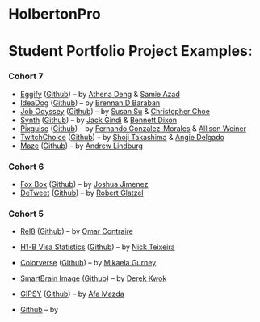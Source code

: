 # HolbertonPro


# Student Portfolio Project Examples:

### Cohort 7

* [Eggify](https://eggventure.online/) ([Github](https://github.com/ad-egg/eggify)) – by [Athena Deng](https://ad-egg.github.io/) & [Samie Azad](https://sazad44.github.io/)
* [IdeaDog](https://ideadog.site/home) ([Github](https://github.com/bdbaraban/ideadog)) – by [Brennan D Baraban](https://bdov.dev)
* [Job Odyssey](https://jobodyssey.com/) ([Github](https://github.com/christopherchoe/jobodyssey_hbtn)) – by [Susan Su](http://susansu.site) & [Christopher Choe](https://christopherchoe.github.io/)
* [Synth]() ([Github](https://github.com/bennettdixon/synth)) – by [Jack Gindi](jackgindi.com) & [Bennett Dixon](https://bencodesit.com/)
* [Pixguise](https://chickenpix.herokuapp.com/) ([Github](https://github.com/fgonza52/pixguise)) – by [Fernando Gonzalez-Morales](https://fernando.ai) & [Allison Weiner](https://jozsa.github.io/)
* [TwitchChoice]() ([Github](https://github.com/stak21/twitchchoice)) – by [Shoji Takashima](https://www.stakashima.space) & [Angie Delgado](https://seleniadelgado.github.io/)
* [Maze]() ([Github](https://github.com/atlindburg/maze)) – by [Andrew Lindburg](https://atlindburg.github.io/)

### Cohort 6
* [Fox Box](https://fox-box-shopping-cart.web.app/) ([Github](https://github.com/jsjimenez51/FoxBox_Cart)) – by [Joshua Jimenez](https://bigjoshcodes.dev/)
* [DeTweet](https://www.detweet.online/) ([Github](https://github.com/robertglatzel/detweet)) – by [Robert Glatzel](https://robertglatzel.github.io/)



### Cohort 5
* [Rel8](https://github.com/aucontraire/rel8) ([Github]()) – by [Omar Contraire](http://aucontraire.io/)
* [H1-B Visa Statistics]() ([Github](https://github.com/nickolasteixeira/H1B_Visa_Statistics/blob/master/README.md)) – by [Nick Teixeira](https://www.nickolasteixeira.com)
* [Colorverse](https://guarded-atoll-68036.herokuapp.com/) ([Github](https://github.com/Mikaelia/colorverse)) – by [Mikaela Gurney](https://www.mikaelagurney.com/)
* [SmartBrain Image](https://smartbrain-image-dkwok94.herokuapp.com/) ([Github](https://github.com/dkwok94/smartbrain_image)) – by [Derek Kwok](http://derekhkwok.com/)
* [GIPSY](https://giphsearchy.firebaseapp.com/) ([Github](https://github.com/AfaMadza/GIPSY)) – by [Afa Mazda](https://www.linkedin.com/in/afa-madza)

* []() [Github]() – by []()
